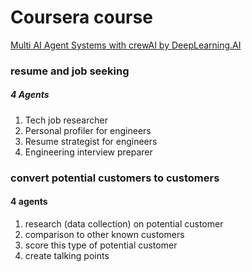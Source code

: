 # Coursera course
[Multi AI Agent Systems with crewAI by DeepLearning.AI](https://www.coursera.org/projects/multi-ai-agent-systems-with-crewai)

### resume and job seeking
##### 4 Agents
1. Tech job researcher
2. Personal profiler for engineers
3. Resume strategist for engineers
4. Engineering interview preparer

### convert potential customers to customers
#### 4 agents
1. research (data collection) on potential customer
2. comparison to other known customers
3. score this type of potential customer
4. create talking points

